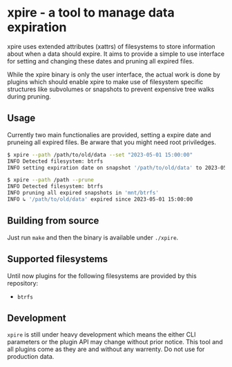 # xpire - a tool to manage data expiration

xpire uses extended attributes (xattrs) of filesystems to store information
about when a data should expire.
It aims to provide a simple to use interface for setting and changing these
dates and pruning all expired files.

While the xpire binary is only the user interface,
the actual work is done by plugins which should enable
xpire to make use of filesystem specific structures like
subvolumes or snapshots to prevent expensive tree walks
during pruning.

## Usage

Currently two main functionalies are provided, setting a expire date
and pruneing all expired files.
Be arware that you might need root priviledges.

```sh
$ xpire --path /path/to/old/data --set "2023-05-01 15:00:00"
INFO Detected filesystem: btrfs
INFO setting expiration date on snapshot '/path/to/old/data' to 2023-05-01 15:00:00
```

```sh
$ xpire --path /path --prune
INFO Detected filesystem: btrfs
INFO pruning all expired snapshots in 'mnt/btrfs'
INFO ↳ '/path/to/old/data' expired since 2023-05-01 15:00:00
```

## Building from source

Just run `make` and then the binary is available under `./xpire`.

## Supported filesystems

Until now plugins for the following filesystems are provided by this repository:

* `btrfs`

## Development

`xpire` is still under heavy development which means the either CLI parameters or
the plugin API may change without prior notice.
This tool and all plugins come as they are and without any warrenty.
Do not use for production data.
